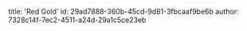 title: 'Red Gold'
id: 29ad7888-360b-45cd-9d81-3fbcaaf9be6b
author: 7328c14f-7ec2-4511-a24d-29a1c5ce23eb
